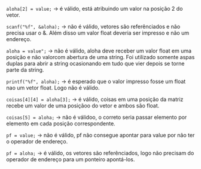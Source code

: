 `aloha[2] = value;` -> é válido, está atribuindo um valor na posição 2 do vetor.

`scanf("%f", &aloha);` -> não é válido, vetores são referênciados e não precisa usar o &. Além disso um valor float deveria ser impresso e não um endereço.

`aloha = value";`  -> não é válido, aloha deve receber um valor float em uma posição e não valorcom abertura de uma string. Foi utilizado somente aspas
duplas para abrir a string ocasionando em tudo que vier depois se torne parte da string.

`printf("%f", aloha);` -> é esperado que o valor impresso fosse um float nao um vetor float. Logo não é válido.

`coisas[4][4] = aloha[3];` -> é válido, coisas em uma posição da matriz recebe um valor de uma posiçãoo do vetor e ambos são float.

`coisas[5] = aloha;` -> não é válidoo, o correto seria passar elemento por elemento em cada posição correspondente. 

`pf = value;` -> não é válido, pf não consegue apontar para value por não ter o operador de endereço.

`pf = aloha;` -> é válido, os vetores são referênciados, logo não precisam do operador de endereço para um ponteiro apontá-los.
